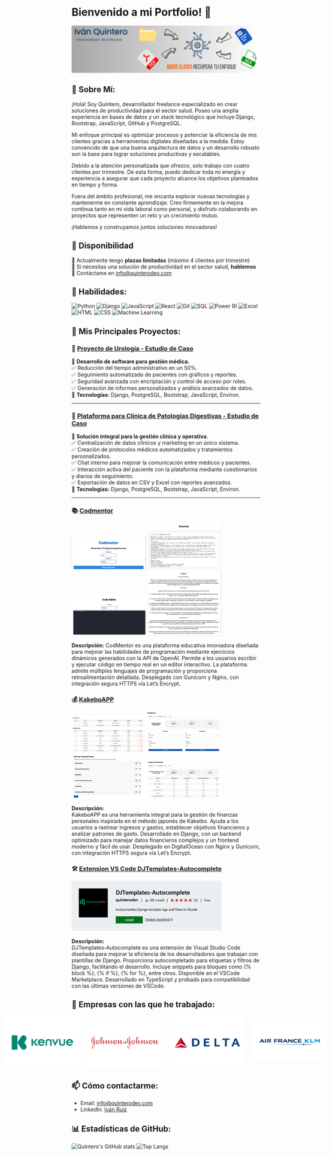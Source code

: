 # Bienvenido a mi Portfolio! 👋

![Banner](./banner.jpeg)

## 🚀 Sobre Mí:

¡Hola! Soy Quintero, desarrollador freelance especializado en crear soluciones de productividad para el sector salud. Poseo una amplia experiencia en bases de datos y un stack tecnológico que incluye Django, Bootstrap, JavaScript, GitHub y PostgreSQL.

Mi enfoque principal es optimizar procesos y potenciar la eficiencia de mis clientes gracias a herramientas digitales diseñadas a la medida. Estoy convencido de que una buena arquitectura de datos y un desarrollo robusto son la base para lograr soluciones productivas y escalables.

Debido a la atención personalizada que ofrezco, solo trabajo con cuatro clientes por trimestre. De esta forma, puedo dedicar toda mi energía y experiencia a asegurar que cada proyecto alcance los objetivos planteados en tiempo y forma.

Fuera del ámbito profesional, me encanta explorar nuevas tecnologías y mantenerme en constante aprendizaje. Creo firmemente en la mejora continua tanto en mi vida laboral como personal, y disfruto colaborando en proyectos que representen un reto y un crecimiento mutuo.

¡Hablemos y construyamos juntos soluciones innovadoras!

## 🤝 Disponibilidad
🔹 Actualmente tengo **plazas limitadas** (máximo 4 clientes por trimestre)  
🔹 Si necesitas una solución de productividad en el sector salud, **hablemos**  
📩 Contáctame en [info@quinterodev.com](mailto:info@quinterodev.com)

## 💼 **Habilidades:**

![Python](https://img.shields.io/badge/-Python-blue?style=flat-square&logo=python)
![Django](https://img.shields.io/badge/-Django-green?style=flat-square&logo=django)
![JavaScript](https://img.shields.io/badge/-JavaScript-yellow?style=flat-square&logo=javascript)
![React](https://img.shields.io/badge/-React-blue?style=flat-square&logo=react)
![Git](https://img.shields.io/badge/-Git-orange?style=flat-square&logo=git)
![SQL](https://img.shields.io/badge/-SQL-blue?style=flat-square&logo=postgresql)
![Power BI](https://img.shields.io/badge/-PowerBI-yellow?style=flat-square&logo=powerbi)
![Excel](https://img.shields.io/badge/-Excel-green?style=flat-square&logo=microsoftexcel)
![HTML](https://img.shields.io/badge/-HTML-orange?style=flat-square&logo=html5)
![CSS](https://img.shields.io/badge/-CSS-blue?style=flat-square&logo=css3)
![Machine Learning](https://img.shields.io/badge/-Machine%20Learning-9cf?style=flat-square&logo=apache-spark)


## 🚀 Mis Principales Proyectos:

### 🏥 [Proyecto de Urología - Estudio de Caso](https://github.com/quinterodev/urologia_estudiodecaso)
📌 **Desarrollo de software para gestión médica.**  
✅ Reducción del tiempo administrativo en un 50%.  
✅ Seguimiento automatizado de pacientes con gráficos y reportes.  
✅ Seguridad avanzada con encriptación y control de acceso por roles.  
✅ Generación de informes personalizados y análisis avanzados de datos.  
🔹 **Tecnologías:** Django, PostgreSQL, Bootstrap, JavaScript, Environ.

---

### 🏥 [Plataforma para Clínica de Patologías Digestivas - Estudio de Caso](https://github.com/quinterodev/clinica_digestiva_estudiocaso)
📌 **Solución integral para la gestión clínica y operativa.**  
✅ Centralización de datos clínicos y marketing en un único sistema.  
✅ Creación de protocolos médicos automatizados y tratamientos personalizados.  
✅ Chat interno para mejorar la comunicación entre médicos y pacientes.  
✅ Interacción activa del paciente con la plataforma mediante cuestionarios y diarios de seguimiento.  
✅ Exportación de datos en CSV y Excel con reportes avanzados.  
🔹 **Tecnologías:** Django, PostgreSQL, Bootstrap, JavaScript, Environ.

---


### 📚 [Codmentor](https://github.com/QuinteroDev/codmentor)

<img src="./images/Menu.png" alt="menucodmentor" width="200"/><img src="./images/exercise.png" alt="exercise" width="200"/><img src="./images/codetrial.png" alt="codetrial" width="200"/><img src="./images/feedback.png" alt="feedback" width="200"/>

**Descripción:** CodMentor es una plataforma educativa innovadora diseñada para mejorar las habilidades de programación mediante ejercicios dinámicos generados con la API de OpenAI. Permite a los usuarios escribir y ejecutar código en tiempo real en un editor interactivo. La plataforma admite múltiples lenguajes de programación y proporciona retroalimentación detallada. Desplegado con Gunicorn y Nginx, con integración segura HTTPS vía Let’s Encrypt.

### 💰 [KakeboAPP](https://github.com/QuinteroDev/KakeboAPP_public)

<img src="./images/dashboard.png" alt="dashboard" width="200"/><img src="./images/dashboard1.png" alt="dashboard1" width="200"/><img src="./images/goals.png" alt="goals" width="200"/><img src="./images/analytics.png" alt="analytics" width="200"/>

**Descripción:**  
KakeboAPP es una herramienta integral para la gestión de finanzas personales inspirada en el método japonés de Kakeibo. Ayuda a los usuarios a rastrear ingresos y gastos, establecer objetivos financieros y analizar patrones de gasto. Desarrollado en Django, con un backend optimizado para manejar datos financieros complejos y un frontend moderno y fácil de usar. Desplegado en DigitalOcean con Nginx y Gunicorn, con integración HTTPS segura vía Let’s Encrypt.

### 🛠 [Extension VS Code DJTemplates-Autocomplete](https://github.com/QuinteroDev/djtemplates-autocomplete)

<img src="./images/extension.png" alt="vscode" width="400"/>

**Descripción:**  
DJTemplates-Autocomplete es una extensión de Visual Studio Code diseñada para mejorar la eficiencia de los desarrolladores que trabajan con plantillas de Django. Proporciona autocompletado para etiquetas y filtros de Django, facilitando el desarrollo. Incluye snippets para bloques como {% block %}, {% if %}, {% for %}, entre otros. Disponible en el VSCode Marketplace. Desarrollado en TypeScript y probado para compatibilidad con las últimas versiones de VSCode.


## 🏢  Empresas con las que he trabajado:
<p align="center" style="display: flex; justify-content: center; align-items: center; gap: 20px;">
  <img src="./Logos/Kenvue.png" alt="Kenvue" width="200"/>
  <img src="./Logos/Johnson.png" alt="Johnson and Johnson" width="200"/>
  <img src="./Logos/Delta.png" alt="Delta Airlines" width="200"/>
  <img src="./Logos/AF.png" alt="AirFrance-KLM" width="200"/>
</p>

## 📫 Cómo contactarme:

- Email: [info@quinterodev.com](mailto:info@quintero.cz)
- LinkedIn: [Iván Ruiz](www.linkedin.com/in/quinterodev)

## 📊 Estadísticas de GitHub:
![Quintero's GitHub stats](https://github-readme-stats.vercel.app/api?username=QuinteroDev&show_icons=true&theme=radical)
![Top Langs](https://github-readme-stats.vercel.app/api/top-langs/?username=QuinteroDev&layout=compact&theme=radical)


